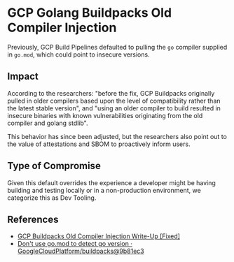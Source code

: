 # GCP Golang Buildpacks Old Compiler Injection

<!-- cSpell:ignore Buildpacks buildpacks -->

Previously, GCP Build Pipelines defaulted to pulling the `go` compiler supplied
in `go.mod`, which could point to insecure versions.

## Impact

According to the researchers: "before the fix, GCP Buildpacks originally pulled
in older compilers based upon the level of compatibility rather than the latest
stable version", and "using an older compiler to build resulted in insecure
binaries with known vulnerabilities originating from the old compiler and golang
stdlib".

This behavior has since been adjusted, but the researchers also point out to the
value of attestations and SBOM to proactively inform users.

## Type of Compromise

Given this default overrides the experience a developer might be having building
and testing locally or in a non-production environment, we categorize this as
Dev Tooling.

## References

- [GCP Buildpacks Old Compiler Injection Write-Up [Fixed]](https://zt.dev/posts/gcp-buildpacks-old-compiler/)
- [Don't use go.mod to detect go version · GoogleCloudPlatform/buildpacks@9b81ec3](https://github.com/GoogleCloudPlatform/buildpacks/commit/9b81ec3cca918acae5c1f82ba3d1dcf92c649986)

